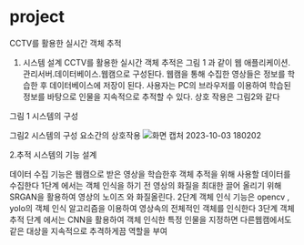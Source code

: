 # project
CCTV를 활용한 실시간 객체 추적


1. 시스템 설계
CCTV를 활용한 실시간 객체 추적은 그림 1 과 같이 웹 애플리케이션. 관리서버.데이터베이스.웹캠으로 구성된다.
웹캠을 통해 수집한 영상들은 정보를 학습한 후 데이터베이스에 저장이 된다. 
사용자는 PC의 브라우저를 이용하여 학습된 정보를 바탕으로 인물을 지속적으로 추적할 수 있다. 상호 작용은 그림2와 같다

그림 1 시스템의 구성

그림2 시스템의 구성 요소간의 상호작용
![화면 캡처 2023-10-03 180202](https://github.com/Hiya544/project/assets/62420840/cb933a98-1ce6-436e-8d38-c811f0fe9d1e)

2.추적 시스템의 기능 설계

데이터 수집 기능은 웹캠으로 받은 영상을 학습한후 객체 추적을 위해 사용할 데이터를 수집한다
1단계 에서는 객체 인식을 하기 전 영상의 화질을 최대한 끌어 올리기 위해 SRGAN을 활용하여 영상의 노이즈 와 화질올린다.
2단계 객체 인식 기능은 opencv , yolo의 객체 인식 알고리즘을 이용하여 영상속의 전체적인 객체를 인식한다
3단계 객체 추적 단계 에서는 CNN을 활용하여 객체 인식한 특정 인물을 지정하면 다른웹캠에서도 같은 대상을 지속적으로 추격하게끔 역할을 부여
